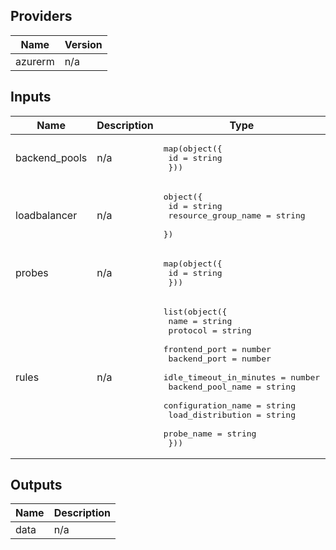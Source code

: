 ## Providers

| Name | Version |
|------|---------|
| azurerm | n/a |

## Inputs

| Name | Description | Type | Default | Required |
|------|-------------|------|---------|:--------:|
| backend\_pools | n/a | <pre>map(object({<br>    id = string<br>  }))</pre> | n/a | yes |
| loadbalancer | n/a | <pre>object({<br>    id                  = string<br>    resource_group_name = string<br>  })</pre> | n/a | yes |
| probes | n/a | <pre>map(object({<br>    id = string<br>  }))</pre> | n/a | yes |
| rules | n/a | <pre>list(object({<br>    name                    = string<br>    protocol                = string<br>    frontend_port           = number<br>    backend_port            = number<br>    idle_timeout_in_minutes = number<br>    backend_pool_name       = string<br>    configuration_name      = string<br>    load_distribution       = string<br>    probe_name              = string<br>  }))</pre> | n/a | yes |

## Outputs

| Name | Description |
|------|-------------|
| data | n/a |

